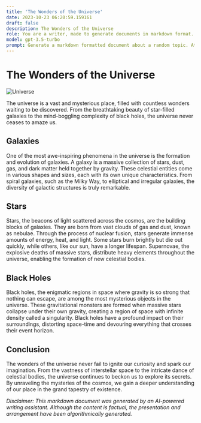 ```yaml
---
title: 'The Wonders of the Universe'
date: 2023-10-23 06:20:59.159161
draft: false
description: The Wonders of the Universe
role: You are a writer, made to generate documents in markdown format. It is very important that all of the documents you generate are in valid markdown format.
model: gpt-3.5-turbo
prompt: Generate a markdown formatted document about a random topic. At the bottom, include a disclaimer explaining that the document was generated by you. The first line of the document should be the title. Make sure that the entire document is in proper markdown format, using a mix of various tags to make the document visually appealing.
---
```


# The Wonders of the Universe

![Universe](https://images.unsplash.com/photo-1559606596-73f0960cafbe?ixlib=rb-1.2.1&auto=format&fit=crop&w=1950&q=80)

The universe is a vast and mysterious place, filled with countless wonders waiting to be discovered. From the breathtaking beauty of star-filled galaxies to the mind-boggling complexity of black holes, the universe never ceases to amaze us.

## Galaxies
One of the most awe-inspiring phenomena in the universe is the formation and evolution of galaxies. A galaxy is a massive collection of stars, dust, gas, and dark matter held together by gravity. These celestial entities come in various shapes and sizes, each with its own unique characteristics. From spiral galaxies, such as the Milky Way, to elliptical and irregular galaxies, the diversity of galactic structures is truly remarkable.

## Stars
Stars, the beacons of light scattered across the cosmos, are the building blocks of galaxies. They are born from vast clouds of gas and dust, known as nebulae. Through the process of nuclear fusion, stars generate immense amounts of energy, heat, and light. Some stars burn brightly but die out quickly, while others, like our sun, have a longer lifespan. Supernovae, the explosive deaths of massive stars, distribute heavy elements throughout the universe, enabling the formation of new celestial bodies.

## Black Holes
Black holes, the enigmatic regions in space where gravity is so strong that nothing can escape, are among the most mysterious objects in the universe. These gravitational monsters are formed when massive stars collapse under their own gravity, creating a region of space with infinite density called a singularity. Black holes have a profound impact on their surroundings, distorting space-time and devouring everything that crosses their event horizon.

## Conclusion
The wonders of the universe never fail to ignite our curiosity and spark our imagination. From the vastness of interstellar space to the intricate dance of celestial bodies, the universe continues to beckon us to explore its secrets. By unraveling the mysteries of the cosmos, we gain a deeper understanding of our place in the grand tapestry of existence.

*Disclaimer: This markdown document was generated by an AI-powered writing assistant. Although the content is factual, the presentation and arrangement have been algorithmically generated.*